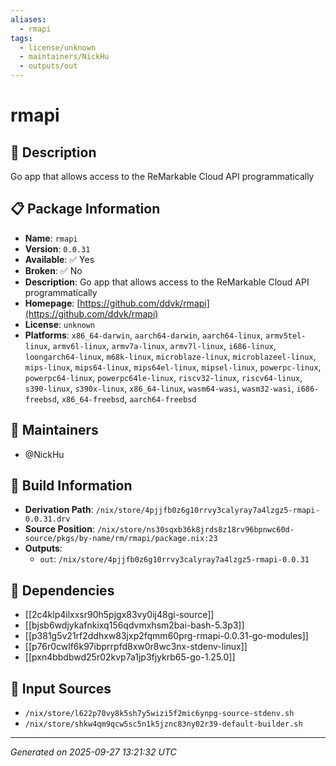 ```yaml
---
aliases:
  - rmapi
tags:
  - license/unknown
  - maintainers/NickHu
  - outputs/out
---
```


# rmapi

## 📝 Description

Go app that allows access to the ReMarkable Cloud API programmatically

## 📋 Package Information

- **Name**: `rmapi`
- **Version**: `0.0.31`
- **Available**: ✅ Yes
- **Broken**: ✅ No
- **Description**: Go app that allows access to the ReMarkable Cloud API programmatically
- **Homepage**: [https://github.com/ddvk/rmapi](https://github.com/ddvk/rmapi)
- **License**: `unknown`
- **Platforms**: `x86_64-darwin`, `aarch64-darwin`, `aarch64-linux`, `armv5tel-linux`, `armv6l-linux`, `armv7a-linux`, `armv7l-linux`, `i686-linux`, `loongarch64-linux`, `m68k-linux`, `microblaze-linux`, `microblazeel-linux`, `mips-linux`, `mips64-linux`, `mips64el-linux`, `mipsel-linux`, `powerpc-linux`, `powerpc64-linux`, `powerpc64le-linux`, `riscv32-linux`, `riscv64-linux`, `s390-linux`, `s390x-linux`, `x86_64-linux`, `wasm64-wasi`, `wasm32-wasi`, `i686-freebsd`, `x86_64-freebsd`, `aarch64-freebsd`
## 👥 Maintainers

- @NickHu


## 🔧 Build Information

- **Derivation Path**: `/nix/store/4pjjfb0z6g10rrvy3calyray7a4lzgz5-rmapi-0.0.31.drv`
- **Source Position**: `/nix/store/ns30sqxb36k8jrds8z18rv96bpnwc60d-source/pkgs/by-name/rm/rmapi/package.nix:23`
- **Outputs**:
  - `out`:  `/nix/store/4pjjfb0z6g10rrvy3calyray7a4lzgz5-rmapi-0.0.31`

## 🔗 Dependencies

- [[2c4klp4ilxxsr90h5pjgx83vy0ij48gi-source]]
- [[bjsb6wdjykafnkixq156qdvmxhsm2bai-bash-5.3p3]]
- [[p381g5v21rf2ddhxw83jxp2fqmm60prg-rmapi-0.0.31-go-modules]]
- [[p76r0cwlf6k97ibprrpfd8xw0r8wc3nx-stdenv-linux]]
- [[pxn4bbdbwd25r02kvp7a1jp3fjykrb65-go-1.25.0]]

## 📁 Input Sources

- `/nix/store/l622p70vy8k5sh7y5wizi5f2mic6ynpg-source-stdenv.sh`
- `/nix/store/shkw4qm9qcw5sc5n1k5jznc83ny02r39-default-builder.sh`

---
*Generated on 2025-09-27 13:21:32 UTC*
